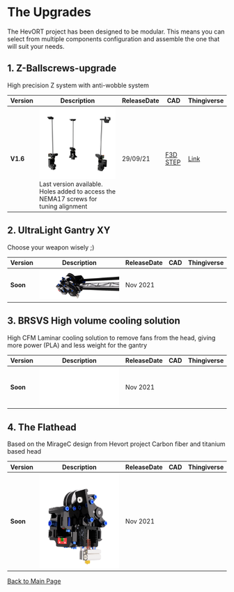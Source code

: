 # The Upgrades

The HevORT project has been designed to be modular. This means you can select from multiple components configuration and assemble the one that will suit your needs.  

## 1. Z-Ballscrews-upgrade
High precision Z system with anti-wobble system 

Version|Description|ReleaseDate|CAD|Thingiverse
-------------|-----------|-----------|-----------|------------
**V1.6**|![alt text](/image/Complete.png)<br> Last version available. Holes added to access the NEMA17 screws for tuning alignment|29/09/21|[F3D](https://github.com/FlorentBroise/RatRig-Upgrades/raw/main/cad/BRS-BS-v1.6-400.f3d) [STEP](https://github.com/FlorentBroise/RatRig-Upgrades/raw/main/cad/BRS-BS-v1-6-400.zip)| [Link](https://www.thingiverse.com/thing:4978199)


## 2. UltraLight Gantry XY
Choose your weapon wisely ;)

Version|Description|ReleaseDate|CAD|Thingiverse
-------------|-----------|-----------|-----------|------------
**Soon**|![alt text](/image/gantry.png) <br> |Nov 2021|



## 3. BRSVS High volume cooling solution
High CFM Laminar cooling solution to remove fans from the head, giving more power (PLA) and less weight for the gantry

Version|Description|ReleaseDate|CAD|Thingiverse
-------------|-----------|-----------|-----------|------------
**Soon**|![alt text](/image/BRSVS.png) <br> |Nov 2021|

## 4. The Flathead
Based on the MirageC design from Hevort project
Carbon fiber and titanium based head

Version|Description|ReleaseDate|CAD|Thingiverse
-------------|-----------|-----------|-----------|------------
**Soon**|![alt text](/image/flathead.png) <br>|Nov 2021|




[Back to Main Page](/readme.md)
